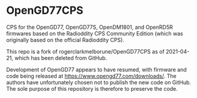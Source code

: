 # OpenGD77CPS
CPS for the OpenGD77, OpenGD77S, OpenDM1801, and OpenRD5R firmwares based on the Radioddity CPS Community Edition (which was originally based on the official Radioddity CPS).

This repo is a fork of rogerclarkmelborune/OpenGD77CPS as of 2021-04-21, which has been deleted from GitHub.

Development of OpenGD77 appears to have resumed, with firmware and code being released at https://www.opengd77.com/downloads/. The authors have unfortunately chosen not to publish the new code on GitHub. The sole purpose of this repository is therefore to preserve the code.
